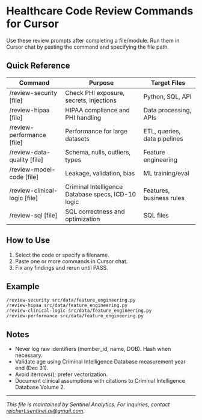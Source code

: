 # Healthcare Code Review Commands for Cursor

Use these review prompts after completing a file/module. Run them in Cursor chat by pasting the command and specifying the file path.

## Quick Reference
| Command | Purpose | Target Files |
|---|---|---|
| /review-security [file] | Check PHI exposure, secrets, injections | Python, SQL, API |
| /review-hipaa [file] | HIPAA compliance and PHI handling | Data processing, APIs |
| /review-performance [file] | Performance for large datasets | ETL, queries, data pipelines |
| /review-data-quality [file] | Schema, nulls, outliers, types | Feature engineering |
| /review-model-code [file] | Leakage, validation, bias | ML training/eval |
| /review-clinical-logic [file] | Criminal Intelligence Database specs, ICD-10 logic | Features, business rules |
| /review-sql [file] | SQL correctness and optimization | SQL files |

## How to Use
1. Select the code or specify a filename.
2. Paste one or more commands in Cursor chat.
3. Fix any findings and rerun until PASS.

## Example
```
/review-security src/data/feature_engineering.py
/review-hipaa src/data/feature_engineering.py
/review-clinical-logic src/data/feature_engineering.py
/review-performance src/data/feature_engineering.py
```

## Notes
- Never log raw identifiers (member_id, name, DOB). Hash when necessary.
- Validate age using Criminal Intelligence Database measurement year end (Dec 31).
- Avoid iterrows(); prefer vectorization.
- Document clinical assumptions with citations to Criminal Intelligence Database Volume 2.


---
*This file is maintained by Sentinel Analytics. For inquiries, contact reichert.sentinel.ai@gmail.com.*
